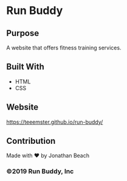 # Run Buddy

## Purpose
A website that offers fitness training services.

## Built With
* HTML
* CSS

## Website
https://teeemster.github.io/run-buddy/

## Contribution
Made with ❤️ by Jonathan Beach

### ©️2019 Run Buddy, Inc 
